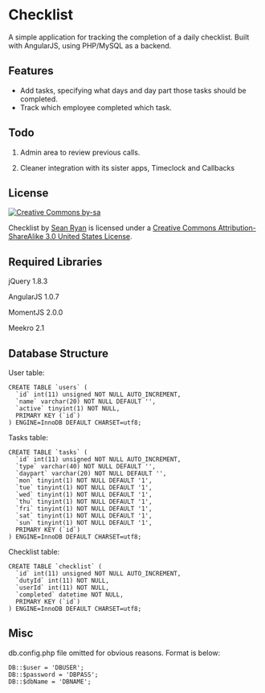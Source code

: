 Checklist
=========
A simple application for tracking the completion of a daily checklist. Built with AngularJS, using PHP/MySQL as a backend.

Features
--------
* Add tasks, specifying what days and day part those tasks should be completed.
* Track which employee completed which task.

Todo
----
1. Admin area to review previous calls.

2. Cleaner integration with its sister apps, Timeclock and Callbacks

License
-------
[![Creative Commons by-sa](http://i.creativecommons.org/l/by-sa/3.0/us/88x31.png)](http://creativecommons.org/licenses/by-sa/3.0/us/deed.en_US)

Checklist by [Sean Ryan](http://designingsean.com) is licensed under a [Creative Commons Attribution-ShareAlike 3.0 United States License](http://creativecommons.org/licenses/by-sa/3.0/us/deed.en_US).

Required Libraries
------------------
jQuery 1.8.3

AngularJS 1.0.7

MomentJS 2.0.0

Meekro 2.1

Database Structure
------------------
User table:

	CREATE TABLE `users` (
	  `id` int(11) unsigned NOT NULL AUTO_INCREMENT,
	  `name` varchar(20) NOT NULL DEFAULT '',
	  `active` tinyint(1) NOT NULL,
	  PRIMARY KEY (`id`)
	) ENGINE=InnoDB DEFAULT CHARSET=utf8;

Tasks table:

	CREATE TABLE `tasks` (
	  `id` int(11) unsigned NOT NULL AUTO_INCREMENT,
	  `type` varchar(40) NOT NULL DEFAULT '',
	  `daypart` varchar(20) NOT NULL DEFAULT '',
	  `mon` tinyint(1) NOT NULL DEFAULT '1',
	  `tue` tinyint(1) NOT NULL DEFAULT '1',
	  `wed` tinyint(1) NOT NULL DEFAULT '1',
	  `thu` tinyint(1) NOT NULL DEFAULT '1',
	  `fri` tinyint(1) NOT NULL DEFAULT '1',
	  `sat` tinyint(1) NOT NULL DEFAULT '1',
	  `sun` tinyint(1) NOT NULL DEFAULT '1',
	  PRIMARY KEY (`id`)
	) ENGINE=InnoDB DEFAULT CHARSET=utf8;

Checklist table:

	CREATE TABLE `checklist` (
	  `id` int(11) unsigned NOT NULL AUTO_INCREMENT,
	  `dutyId` int(11) NOT NULL,
	  `userId` int(11) NOT NULL,
	  `completed` datetime NOT NULL,
	  PRIMARY KEY (`id`)
	) ENGINE=InnoDB DEFAULT CHARSET=utf8;

Misc
----
db.config.php file omitted for obvious reasons. Format is below:

	DB::$user = 'DBUSER';
	DB::$password = 'DBPASS';
	DB::$dbName = 'DBNAME';